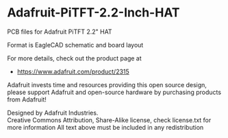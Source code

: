 # Adafruit-PiTFT-2.2-Inch-HAT

PCB files for Adafruit PiTFT 2.2" HAT

Format is EagleCAD schematic and board layout

For more details, check out the product page at

   * https://www.adafruit.com/product/2315

Adafruit invests time and resources providing this open source design, 
please support Adafruit and open-source hardware by purchasing 
products from Adafruit!

Designed by Adafruit Industries.  
Creative Commons Attribution, Share-Alike license, check license.txt for more information
All text above must be included in any redistribution